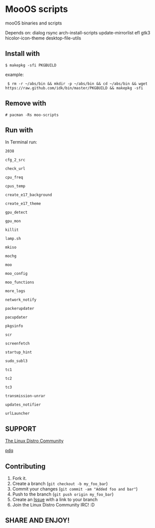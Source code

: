 MooOS scripts
=============

mooOS binaries and scripts

Depends on: dialog rsync arch-install-scripts update-mirrorlist efl gtk3 hicolor-icon-theme desktop-file-utils

Install with
------------

    $ makepkg -sfi PKGBUILD

example:
    
     $ rm -r ~/abs/bin && mkdir -p ~/abs/bin && cd ~/abs/bin && wget https://raw.github.com/idk/bin/master/PKGBUILD && makepkg -sfi

Remove with
-----------

    # pacman -Rs moo-scripts

Run with
--------

In Terminal run:

	2038

	cfg_2_src

	check_url
	
	cpu_freq
	
	cpus_temp
	
	create_e17_background
	
	create_e17_theme
	
	gpu_detect
	
	gpu_mon
	
	killit
	
	lamp.sh
	
	mkiso
	
	mochg
	
	moo
	
	moo_config
	
	moo_functions
	
	more_logs
	
	network_notify
	
	packerupdater
	
	pacupdater
	
	pkgsinfo
	
	scr
	
	screenfetch
	
	startup_hint
	
	sudo_subl3
	
	tc1
	
	tc2
	
	tc3
	
	transmission-unrar
	
	updates_notifier
	
	urlLauncher

SUPPORT
-------

[The Linux Distro Community][1]

[pdq][2]


Contributing
------------

1. Fork it.
2. Create a branch (`git checkout -b my_foo_bar`)
3. Commit your changes (`git commit -am "Added foo and bar"`)
4. Push to the branch (`git push origin my_foo_bar`)
5. Create an [Issue][2] with a link to your branch
6. Join the Linux Distro Community IRC! :D

SHARE AND ENJOY!
----------------

[1]: http://www.linuxdistrocommunity.com
[2]: https://github.com/idk/gtmsu_servicemenu/issues
[3]: http://tmsu.org
